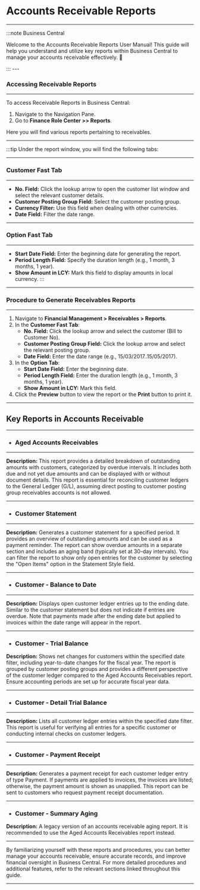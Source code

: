 # Accounts Receivable Reports
---
:::note Business Central
<div class="container">
    <div class="custom-note">
        <p>Welcome to the Accounts Receivable Reports User Manual! This guide will help you understand and utilize key reports within Business Central to manage your accounts receivable effectively. 🤗</p>
    </div>
</div>
:::
---

### Accessing Receivable Reports
---

To access Receivable Reports in Business Central:
1. Navigate to the Navigation Pane.
2. Go to **Finance Role Center >> Reports**.

Here you will find various reports pertaining to receivables.

---

:::tip Under the report window, you will find the following tabs:

---
### Customer Fast Tab
---

- **No. Field:** Click the lookup arrow to open the customer list window and select the relevant customer details.
- **Customer Posting Group Field:** Select the customer posting group.
- **Currency Filter:** Use this field when dealing with other currencies.
- **Date Field:** Filter the date range.

---
### Option Fast Tab
---

- **Start Date Field:** Enter the beginning date for generating the report.
- **Period Length Field:** Specify the duration length (e.g., 1 month, 3 months, 1 year).
- **Show Amount in LCY:** Mark this field to display amounts in local currency.
:::

---

### Procedure to Generate Receivables Reports
---

1. Navigate to **Financial Management > Receivables > Reports**.
2. In the **Customer Fast Tab**:
    - **No. Field:** Click the lookup arrow and select the customer (Bill to Customer No).
    - **Customer Posting Group Field:** Click the lookup arrow and select the relevant posting group.
    - **Date Field:** Enter the date range (e.g., 15/03/2017..15/05/2017).
3. In the **Option Tab**:
    - **Start Date Field:** Enter the beginning date.
    - **Period Length Field:** Enter the duration length (e.g., 1 month, 3 months, 1 year).
    - **Show Amount in LCY:** Mark this field.
4. Click the **Preview** button to view the report or the **Print** button to print it.

---

## Key Reports in Accounts Receivable
---

- ### Aged Accounts Receivables
---

**Description:** This report provides a detailed breakdown of outstanding amounts with customers, categorized by overdue intervals. It includes both due and not yet due amounts and can be displayed with or without document details. This report is essential for reconciling customer ledgers to the General Ledger (G/L), assuming direct posting to customer posting group receivables accounts is not allowed.

---

- ### Customer Statement
---

**Description:** Generates a customer statement for a specified period. It provides an overview of outstanding amounts and can be used as a payment reminder. The report can show overdue amounts in a separate section and includes an aging band (typically set at 30-day intervals). You can filter the report to show only open entries for the customer by selecting the "Open Items" option in the Statement Style field.

---

- ### Customer - Balance to Date
---

**Description:** Displays open customer ledger entries up to the ending date. Similar to the customer statement but does not indicate if entries are overdue. Note that payments made after the ending date but applied to invoices within the date range will appear in the report.

---

- ### Customer - Trial Balance

**Description:** Shows net changes for customers within the specified date filter, including year-to-date changes for the fiscal year. The report is grouped by customer posting groups and provides a different perspective of the customer ledger compared to the Aged Accounts Receivables report. Ensure accounting periods are set up for accurate fiscal year data.

---

- ### Customer - Detail Trial Balance
---

**Description:** Lists all customer ledger entries within the specified date filter. This report is useful for verifying all entries for a specific customer or conducting internal checks on customer ledgers.

---

- ### Customer - Payment Receipt
---

**Description:** Generates a payment receipt for each customer ledger entry of type Payment. If payments are applied to invoices, the invoices are listed; otherwise, the payment amount is shown as unapplied. This report can be sent to customers who request payment receipt documentation.

---

- ### Customer - Summary Aging

**Description:** A legacy version of an accounts receivable aging report. It is recommended to use the Aged Accounts Receivables report instead.

---

By familiarizing yourself with these reports and procedures, you can better manage your accounts receivable, ensure accurate records, and improve financial oversight in Business Central. For more detailed procedures and additional features, refer to the relevant sections linked throughout this guide.

---
